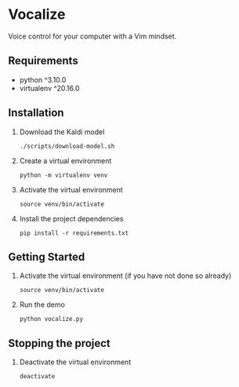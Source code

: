 # Vocalize

Voice control for your computer with a Vim mindset.

## Requirements

- python ^3.10.0
- virtualenv ^20.16.0

## Installation

1.  Download the Kaldi model

        ./scripts/download-model.sh

2.  Create a virtual environment

        python -m virtualenv venv

3.  Activate the virtual environment

        source venv/bin/activate

4.  Install the project dependencies

        pip install -r requirements.txt

## Getting Started

1.  Activate the virtual environment (if you have not done so already)

        source venv/bin/activate

2.  Run the demo

        python vocalize.py

## Stopping the project

1.  Deactivate the virtual environment

        deactivate
